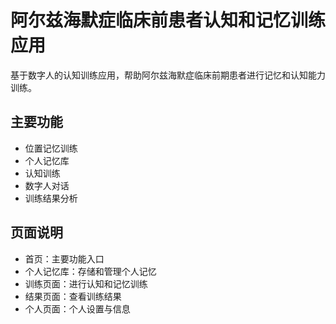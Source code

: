 # 阿尔兹海默症临床前患者认知和记忆训练应用

基于数字人的认知训练应用，帮助阿尔兹海默症临床前期患者进行记忆和认知能力训练。

## 主要功能

- 位置记忆训练
- 个人记忆库
- 认知训练
- 数字人对话
- 训练结果分析

## 页面说明

- 首页：主要功能入口
- 个人记忆库：存储和管理个人记忆
- 训练页面：进行认知和记忆训练
- 结果页面：查看训练结果
- 个人页面：个人设置与信息
